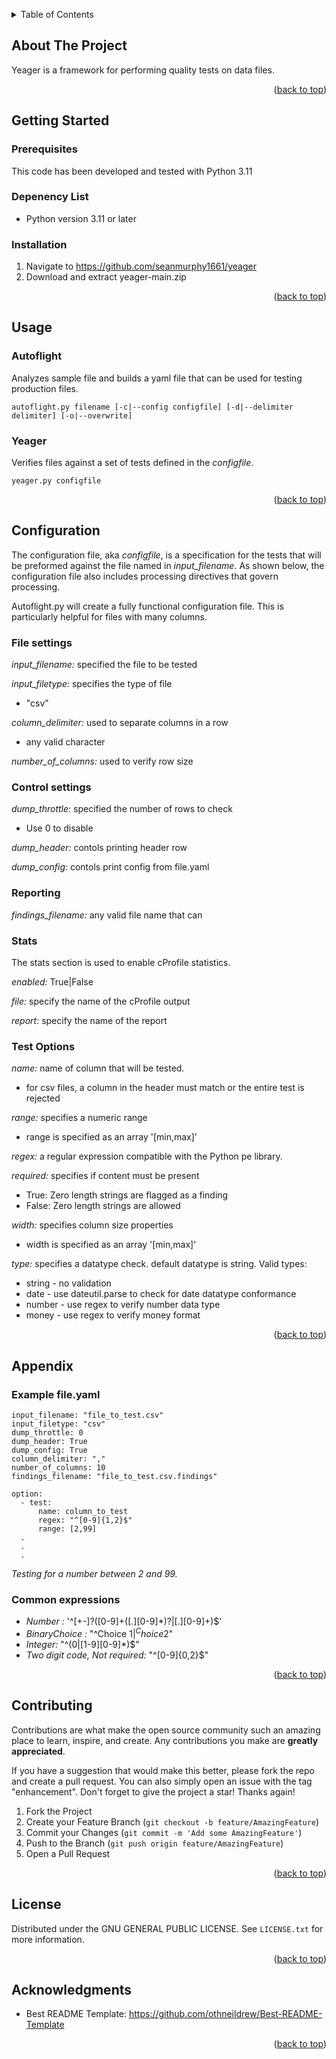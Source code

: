 <!-- Improved compatibility of back to top link: See: https://github.com/othneildrew/Best-README-Template/pull/73 -->
<a name="readme-top"></a>


<!-- TABLE OF CONTENTS -->
<details>
  <summary>Table of Contents</summary>
  <ol>
    <li><a href="#about-the-project">About The Project</a></li>
    <li><a href="#getting-started">Getting Started</a></li>
    <li><a href="#usage">Usage</a></li>
    <li><a href="#configuration">Configuration</a></li>
    <li><a href="#contributing">Contributing</a></li>
    <li><a href="#license">License</a></li>
    <li><a href="#acknowledgments">Acknowledgments</a></li>
  </ol>
</details>

<!-- ABOUT THE PROJECT -->
## About The Project

Yeager is a framework for performing quality tests on data files. 

<p align="right">(<a href="#readme-top">back to top</a>)</p>

<!-- GETTING STARTED -->
## Getting Started

### Prerequisites

This code has been developed and tested with Python 3.11 

### Depenency List
* Python version 3.11 or later
  
### Installation

1. Navigate to https://github.com/seanmurphy1661/yeager
2. Download and extract yeager-main.zip

<p align="right">(<a href="#readme-top">back to top</a>)</p>

<!-- USAGE EXAMPLES -->
## Usage

### Autoflight
Analyzes sample file and builds a yaml file that can be used for testing production files.

```
autoflight.py filename [-c|--config configfile] [-d|--delimiter delimiter] [-o|--overwrite]
```

### Yeager
Verifies files against a set of tests defined in the *configfile*.

```
yeager.py configfile
```
<p align="right">(<a href="#readme-top">back to top</a>)</p>

## Configuration
The configuration file, aka *configfile*, is a specification for the tests that will be preformed against the file named in *input_filename*.
As shown below, the configuration file also includes processing directives that govern processing. 

Autoflight.py will create a fully functional configuration file. This is particularly helpful for files with many columns. 

### File settings
*input_filename:* specified the file to be tested

*input_filetype:* specifies the type of file
- "csv"

*column_delimiter:* used to separate columns in a row
- any valid character

*number_of_columns:* used to verify row size

### Control settings
*dump_throttle:* specified the number of rows to check
- Use 0 to disable 

*dump_header:* contols printing header row

*dump_config:* contols print config from file.yaml

### Reporting
*findings_filename:* any valid file name that can   

### Stats
The stats section is used to enable cProfile statistics.

*enabled:* True|False

*file:* specify the name of the cProfile output

*report:* specify the name of the report

### Test Options 
*name:* name of column that will be tested. 
- for csv files, a column in the header must match or the entire test is rejected

*range:* specifies a numeric range 
- range is specified as an array '[min,max]'

*regex:* a regular expression compatible with the Python pe library.

*required:* specifies if content must be present
- True: Zero length strings are flagged as a finding
- False: Zero length strings are allowed

*width:* specifies column size properties
- width is specified as an array '[min,max]'

*type:* specifies a datatype check. default datatype is string. Valid types:
- string - no validation
- date - use dateutil.parse to check for date datatype conformance
- number - use regex to verify number data type
- money - use regex to verify money format

<p align="right">(<a href="#readme-top">back to top</a>)</p>


## Appendix
### Example file.yaml
```
input_filename: "file_to_test.csv"
input_filetype: "csv"
dump_throttle: 0
dump_header: True
dump_config: True
column_delimiter: ","
number_of_columns: 10
findings_filename: "file_to_test.csv.findings"

option:
  - test: 
      name: column_to_test
      regex: "^[0-9]{1,2}$"
      range: [2,99]
  .
  .
  .

```
*Testing for a number between 2 and 99.*

### Common expressions
- *Number :* '^[+-]?([0-9]+([.][0-9]*)?|[.][0-9]+)$'
- *BinaryChoice :* "^Choice 1$|^Choice 2$"
- *Integer:* "^(0|[1-9][0-9]*)$"
- *Two digit code, Not required:* "^[0-9]{0,2}$"
<p align="right">(<a href="#readme-top">back to top</a>)</p>

<!-- CONTRIBUTING -->
## Contributing

Contributions are what make the open source community such an amazing place to learn, inspire, and create. Any contributions you make are **greatly appreciated**.

If you have a suggestion that would make this better, please fork the repo and create a pull request. You can also simply open an issue with the tag "enhancement".
Don't forget to give the project a star! Thanks again!

1. Fork the Project
2. Create your Feature Branch (`git checkout -b feature/AmazingFeature`)
3. Commit your Changes (`git commit -m 'Add some AmazingFeature'`)
4. Push to the Branch (`git push origin feature/AmazingFeature`)
5. Open a Pull Request

<p align="right">(<a href="#readme-top">back to top</a>)</p>

<!-- LICENSE -->
## License

Distributed under the GNU GENERAL PUBLIC LICENSE. See `LICENSE.txt` for more information.

<p align="right">(<a href="#readme-top">back to top</a>)</p>

<!-- ACKNOWLEDGMENTS -->
## Acknowledgments

* Best README Template: https://github.com/othneildrew/Best-README-Template

<p align="right">(<a href="#readme-top">back to top</a>)</p> 
